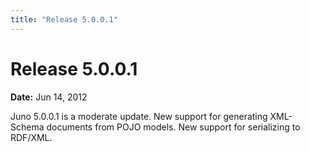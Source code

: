 ```yaml
---
title: "Release 5.0.0.1"
---
```


# Release 5.0.0.1

**Date:** Jun 14, 2012

Juno 5.0.0.1 is a moderate update.
New support for generating XML-Schema documents from POJO models.
New support for serializing to RDF/XML.
